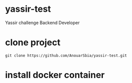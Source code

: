 # yassir-test
Yassir challenge Backend Developer

# clone project
``` git clone https://github.com/AnouarSbia/yassir-test.git ```
# install docker container


